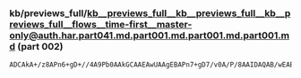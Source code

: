 ### kb/previews_full/kb__previews_full__kb__previews_full__kb__previews_full__flows__time-first__master-only@auth.har.part041.md.part001.md.part001.md.part001.md (part 002)

```md
ADCAkA+/z8APn6+gD+//4A9Pb0AAkGCAAEAwUAAgEBAPn7+gD7/v0A/P/8AAIDAQAB/wEABAEEAAH/AAD+/v4A/gD/APz7/AD7/vwABgUFAAMBAwACAgMA+//9AAEBAQACAQIAEQwPAAoICQD8+/sA
```

```
